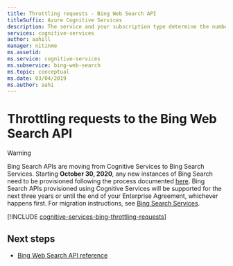 ```yaml
---
title: Throttling requests - Bing Web Search API
titleSuffix: Azure Cognitive Services
description: The service and your subscription type determine the number of queries per second (QPS) that you can make.
services: cognitive-services
author: aahill
manager: nitinme
ms.assetid:
ms.service: cognitive-services
ms.subservice: bing-web-search
ms.topic: conceptual
ms.date: 03/04/2019
ms.author: aahi
---
```


# Throttling requests to the Bing Web Search API

> [!WARNING]
> Bing Search APIs are moving from Cognitive Services to Bing Search Services. Starting **October 30, 2020**, any new instances of Bing Search need to be provisioned following the process documented [here](https://aka.ms/cogsvcs/bingmove).
> Bing Search APIs provisioned using Cognitive Services will be supported for the next three years or until the end of your Enterprise Agreement, whichever happens first.
> For migration instructions, see [Bing Search Services](https://aka.ms/cogsvcs/bingmigration).

[!INCLUDE [cognitive-services-bing-throttling-requests](../../../includes/cognitive-services-bing-throttling-requests.md)]

## Next steps

* [Bing Web Search API reference](https://docs.microsoft.com/rest/api/cognitiveservices-bingsearch/bing-web-api-v7-reference)
